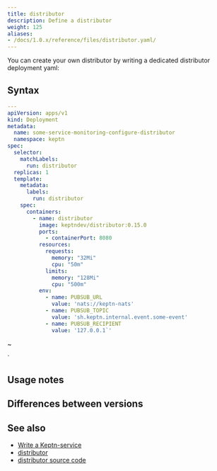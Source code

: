 ```yaml
---
title: distributor
description: Define a distributor
weight: 125
aliases:
- /docs/1.0.x/reference/files/distributor.yaml/
---
```


You can create your own distributor by writing a dedicated distributor deployment yaml:

## Syntax

```yaml
---
apiVersion: apps/v1
kind: Deployment
metadata:
  name: some-service-monitoring-configure-distributor
  namespace: keptn
spec:
  selector:
    matchLabels:
      run: distributor
  replicas: 1
  template:
    metadata:
      labels:
        run: distributor
    spec:
      containers:
        - name: distributor
          image: keptndev/distributor:0.15.0
          ports:
            - containerPort: 8080
          resources:
            requests:
              memory: "32Mi"
              cpu: "50m"
            limits:
              memory: "128Mi"
              cpu: "500m"
          env:
            - name: PUBSUB_URL
              value: 'nats://keptn-nats'
            - name: PUBSUB_TOPIC
              value: 'sh.keptn.internal.event.some-event'
            - name: PUBSUB_RECIPIENT
              value: '127.0.0.1`'
```
~               

`

## Usage notes

## Differences between versions

## See also

* [Write a Keptn-service](../../../integrations/custom_integration)
* [distributor](../../miscellaneous/distributor)
* [distributor source code](https://github.com/keptn/keptn/tree/master/distributor)


